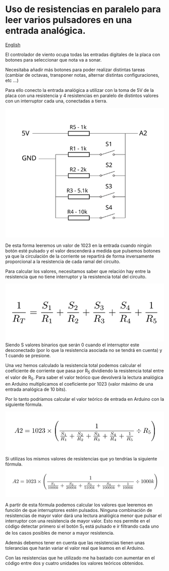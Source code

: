 # Uso de resistencias en paralelo para leer varios pulsadores en una entrada analógica.
<a href="Resistors.md">English</a>   

El controlador de viento ocupa todas las entradas digitales de la placa con botones para seleccionar que nota va a sonar.

Necesitaba añadir más botones para poder realizar distintas tareas (cambiar de octavas, transponer notas, alternar distintas configuraciones, etc ...)

Para ello conecto la entrada analógica a utilizar con la toma de 5V de la placa con una resistencia y 4 resistencias en paralelo de distintos valores con un interruptor cada una, conectadas a tierra.

![Esquema Resistencias](../Img/resistencias.svg)

De esta forma leeremos un valor de 1023 en la entrada cuando ningún botón esté pulsado y el valor descenderá a medida que pulsemos botones ya que la circulación de la corriente se repartirá de forma inversamente proporcional a la resistencia de cada ramal del circuito.

Para calcular los valores, necesitamos saber que relación hay entre la resistencia que no tiene interruptor y la resistencia total del circuito.

![Cálculo de la resistencia total](../Img/formula-resistencias.svg)  
Siendo S valores binarios que serán 0 cuando el interruptor este desconectado (por lo que la resistencia asociada no se tendrá en cuenta) y 1 cuando se presione.

Una vez hemos calculado la resistencia total podemos calcular el coeficiente de corriente que pasa por R<sub>5</sub> dividiendo la resistencia total entre el valor de R<sub>5</sub>. Para saber el valor teórico que devolverá la lectura analógica en Arduino multiplicamos el coeficiente por 1023 (valor máximo de una entrada analógica de 10 bits).

Por lo tanto podríamos calcular el valor teórico de entrada en Arduino con la siguiente fórmula.

![Cálculo del valor de entrada analógica](../Img/formula-resistencias2.svg)

Si utilizas los mismos valores de resistencias que yo tendrías la siguiente fórmula.
![Cálculo del valor de entrada analógica 2](../Img/formula-resistencias3.svg)

A partir de esta fórmula podemos calcular los valores que leeremos en función de que interruptores estén pulsados. Ninguna combinación de resistencias de mayor valor dará una lectura analógica menor que pulsar el interruptor con una resistencia de mayor valor. Esto nos permite en el código detectar primero si el botón S<sub>1</sub> está pulsado e ir filtrando cada uno de los casos posibles de menor a mayor resistencia.

Además debemos tener en cuenta que las resistencias tienen unas tolerancias que harán variar el valor real que leamos en el Arduino.

Con las resistencias que he utilizado me ha bastado con aumentar en el código entre dos y cuatro unidades los valores teóricos obtenidos.


